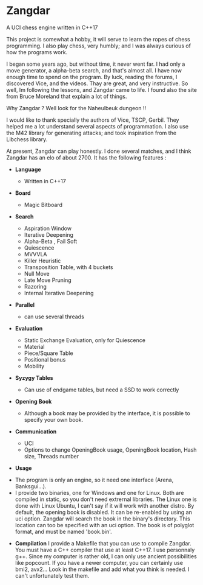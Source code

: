 # Zangdar
A UCI chess engine written in C++17

This project is somewhat a hobby, it will serve to learn the ropes of chess programming.
I also play chess, very humbly; and I was always curious of how the programs work.

I began some years ago, but without time, it never went far. I had only a move generator, a alpha-beta search, and that's almost all.
I have now enough time to spend on the program. By luck, reading the forums, I discovered Vice, and the videos. Thay are great, and very instructive.
So well, Im following the lessons, and Zangdar came to life. I found also the site from Bruce Moreland that explain a lot of things.

Why Zangdar ? Well look for the Naheulbeuk dungeon !!

I would like to thank specially the authors of Vice, TSCP, Gerbil. They helped me a lot understand several aspects of programmation.
I also use the M42 library for generating attacks; and took inspiration from the Libchess library. 

At present, Zangdar can play honestly. I done several matches, and I think Zangdar has an elo of about 2700.
It has the following features :

+ **Language** 
  - Written in C++17

+ **Board** 
  - Magic Bitboard

+ **Search**
  - Aspiration Window
  - Iterative Deepening
  - Alpha-Beta  , Fail Soft
  - Quiescence
  - MVVVLA
  - Killer Heuristic
  - Transposition Table, with 4 buckets
  - Null Move 
  - Late Move Pruning
  - Razoring
  - Internal Iterative Deepening

+ **Parallel**
  - can use several threads

+ **Evaluation**
  - Static Exchange Evaluation, only for Quiescence
  - Material
  - Piece/Square Table
  - Positional bonus
  - Mobility
 
+ **Syzygy Tables**
  - Can use of endgame tables, but need a SSD to work correctly
 
+ **Opening Book**
  - Although a book may be provided by the interface, it is possible to specify your own book.

+ **Communication**
  - UCI
  - Options to change OpeningBook usage, OpeningBook location, Hash size, Threads number
 
   
+ **Usage**
- The program is only an engine, so it need one interface (Arena, Banksgui...).
- I provide two binaries, one for Windows and one for Linux. Both are compiled in static, so you don't need extrernal libraries. The Linux one is done with Linux Ubuntu, I can't say if it will work with another distro.
By default, the opening book is disabled. It can be re-enabled by using an uci option. Zangdar will search the book in the binary's directory. This location can too be specified with an uci option. The book is of polyglot format, and must be named 'book.bin'.

+ **Compilation**
I provide a Makefile that you can use to compile Zangdar. You must have a C++ compiler that use at least C++17. I use personnaly g++. 
Since my computer is rather old, I can only use ancient possibilities like popcount. If you have a newer computer, you can certainly use  bmi2, avx2... Look in the makefile and add what you think is needed. I can't unfortunately test them.
